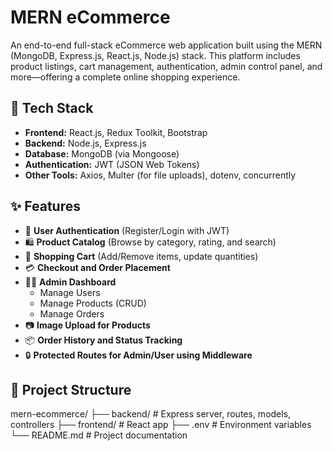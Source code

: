 # MERN eCommerce

An end-to-end full-stack eCommerce web application built using the MERN (MongoDB, Express.js, React.js, Node.js) stack. This platform includes product listings, cart management, authentication, admin control panel, and more—offering a complete online shopping experience.

## 🔧 Tech Stack

- **Frontend:** React.js, Redux Toolkit, Bootstrap
- **Backend:** Node.js, Express.js
- **Database:** MongoDB (via Mongoose)
- **Authentication:** JWT (JSON Web Tokens)
- **Other Tools:** Axios, Multer (for file uploads), dotenv, concurrently

## ✨ Features

- 👤 **User Authentication** (Register/Login with JWT)
- 🛍️ **Product Catalog** (Browse by category, rating, and search)
- 🛒 **Shopping Cart** (Add/Remove items, update quantities)
- 💳 **Checkout and Order Placement**
- 👨‍💼 **Admin Dashboard**
  - Manage Users
  - Manage Products (CRUD)
  - Manage Orders
- 📷 **Image Upload for Products**
- 📦 **Order History and Status Tracking**
- 🔒 **Protected Routes for Admin/User using Middleware**

## 📂 Project Structure

mern-ecommerce/
├── backend/ # Express server, routes, models, controllers
├── frontend/ # React app
├── .env # Environment variables
└── README.md # Project documentation




